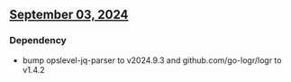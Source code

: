## [September 03, 2024]((https://github.com/OpsLevel/opslevel-k8s-controller/compare/v2024.8.19...v2024.9.3))
### Dependency
* bump opslevel-jq-parser to v2024.9.3 and github.com/go-logr/logr to v1.4.2
